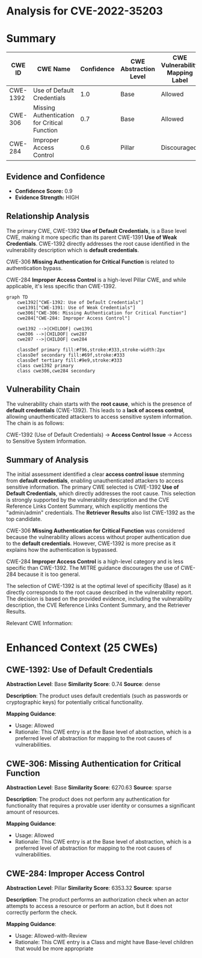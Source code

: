 # Analysis for CVE-2022-35203

# Summary
| CWE ID | CWE Name | Confidence | CWE Abstraction Level | CWE Vulnerability Mapping Label | CWE-Vulnerability Mapping Notes |
|---|---|---|---|---|---|
| CWE-1392 | Use of Default Credentials | 1.0 | Base | Allowed | Primary CWE |
| CWE-306 | Missing Authentication for Critical Function | 0.7 | Base | Allowed | Secondary Candidate |
| CWE-284 | Improper Access Control | 0.6 | Pillar | Discouraged | Secondary Candidate |

## Evidence and Confidence

*   **Confidence Score:** 0.9
*   **Evidence Strength:** HIGH

## Relationship Analysis
The primary CWE, CWE-1392 **Use of Default Credentials**, is a Base level CWE, making it more specific than its parent CWE-1391 **Use of Weak Credentials**. CWE-1392 directly addresses the root cause identified in the vulnerability description which is **default credentials**.

CWE-306 **Missing Authentication for Critical Function** is related to authentication bypass.

CWE-284 **Improper Access Control** is a high-level Pillar CWE, and while applicable, it's less specific than CWE-1392.

```mermaid
graph TD
    cwe1392["CWE-1392: Use of Default Credentials"]
    cwe1391["CWE-1391: Use of Weak Credentials"]
    cwe306["CWE-306: Missing Authentication for Critical Function"]
    cwe284["CWE-284: Improper Access Control"]

    cwe1392 -->|CHILDOF| cwe1391
    cwe306 -->|CHILDOF| cwe287
    cwe287 -->|CHILDOF| cwe284

    classDef primary fill:#f96,stroke:#333,stroke-width:2px
    classDef secondary fill:#69f,stroke:#333
    classDef tertiary fill:#9e9,stroke:#333
    class cwe1392 primary
    class cwe306,cwe284 secondary
```

## Vulnerability Chain
The vulnerability chain starts with the **root cause**, which is the presence of **default credentials** (CWE-1392). This leads to a **lack of access control**, allowing unauthenticated attackers to access sensitive system information. The chain is as follows:

CWE-1392 (Use of Default Credentials) -> **Access Control Issue** -> Access to Sensitive System Information.

## Summary of Analysis
The initial assessment identified a clear **access control issue** stemming from **default credentials**, enabling unauthenticated attackers to access sensitive information. The primary CWE selected is CWE-1392 **Use of Default Credentials**, which directly addresses the root cause. This selection is strongly supported by the vulnerability description and the CVE Reference Links Content Summary, which explicitly mentions the "admin/admin" credentials. The **Retriever Results** also list CWE-1392 as the top candidate.

CWE-306 **Missing Authentication for Critical Function** was considered because the vulnerability allows access without proper authentication due to the **default credentials**. However, CWE-1392 is more precise as it explains how the authentication is bypassed.

CWE-284 **Improper Access Control** is a high-level category and is less specific than CWE-1392. The MITRE guidance discourages the use of CWE-284 because it is too general.

The selection of CWE-1392 is at the optimal level of specificity (Base) as it directly corresponds to the root cause described in the vulnerability report. The decision is based on the provided evidence, including the vulnerability description, the CVE Reference Links Content Summary, and the Retriever Results.

Relevant CWE Information:

# Enhanced Context (25 CWEs)

## CWE-1392: Use of Default Credentials
**Abstraction Level**: Base
**Similarity Score**: 0.74
**Source**: dense

**Description**:
The product uses default credentials (such as passwords or cryptographic keys) for potentially critical functionality.

**Mapping Guidance**:
- Usage: Allowed
- Rationale: This CWE entry is at the Base level of abstraction, which is a preferred level of abstraction for mapping to the root causes of vulnerabilities.

## CWE-306: Missing Authentication for Critical Function
**Abstraction Level**: Base
**Similarity Score**: 6270.63
**Source**: sparse

**Description**:
The product does not perform any authentication for functionality that requires a provable user identity or consumes a significant amount of resources.

**Mapping Guidance**:
- Usage: Allowed
- Rationale: This CWE entry is at the Base level of abstraction, which is a preferred level of abstraction for mapping to the root causes of vulnerabilities.

## CWE-284: Improper Access Control
**Abstraction Level**: Pillar
**Similarity Score**: 6353.32
**Source**: sparse

**Description**:
The product performs an authorization check when an actor attempts to access a resource or perform an action, but it does not correctly perform the check.

**Mapping Guidance**:
- Usage: Allowed-with-Review
- Rationale: This CWE entry is a Class and might have Base-level children that would be more appropriate